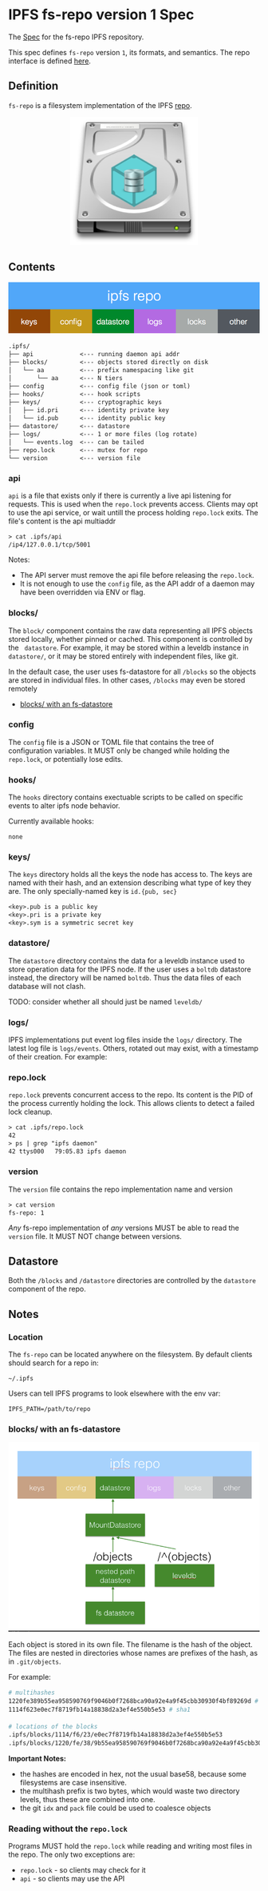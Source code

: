 # IPFS fs-repo version 1 Spec

The [Spec](../../) for the fs-repo IPFS repository.

This spec defines `fs-repo` version `1`, its formats, and semantics.
The repo interface is defined [here](../).

## Definition

`fs-repo` is a filesystem implementation of the IPFS [repo](../).

<center>
<img src="fs-repo.png?" width="256" />
</center>


## Contents

![](../ipfs-repo-contents.png?)

```
.ipfs/
├── api             <--- running daemon api addr
├── blocks/         <--- objects stored directly on disk
│   └── aa          <--- prefix namespacing like git
│       └── aa      <--- N tiers
├── config          <--- config file (json or toml)
├── hooks/          <--- hook scripts
├── keys/           <--- cryptographic keys
│   ├── id.pri      <--- identity private key
│   └── id.pub      <--- identity public key
├── datastore/      <--- datastore
├── logs/           <--- 1 or more files (log rotate)
│   └── events.log  <--- can be tailed
├── repo.lock       <--- mutex for repo
└── version         <--- version file
```

### api

`api` is a file that exists only if there is currently a live api listening
for requests. This is used when the `repo.lock` prevents access. Clients may
opt to use the api service, or wait untill the process holding `repo.lock`
exits. The file's content is the api multiaddr

```
> cat .ipfs/api
/ip4/127.0.0.1/tcp/5001
```

Notes:
- The API server must remove the api file before releasing the `repo.lock`.
- It is not enough to use the `config` file, as the API addr of a daemon may
  have been overridden via ENV or flag.

### blocks/

The `block/` component contains the raw data representing all IPFS objects
stored locally, whether pinned or cached. This component is controlled by the `
datastore`. For example, it may be stored within a leveldb instance in `
datastore/`, or it may be stored entirely with independent files, like git.

In the default case, the user uses fs-datastore for all `/blocks` so the
objects are stored in individual files. In other cases, `/blocks` may even be
stored remotely

- [blocks/ with an fs-datastore](#blocks-with-an-fs-datastore)

### config

The `config` file is a JSON or TOML file that contains the tree of
configuration variables. It MUST only be changed while holding the
`repo.lock`, or potentially lose edits.

### hooks/

The `hooks` directory contains exectuable scripts to be called on specific
events to alter ipfs node behavior.

Currently available hooks:

```
none
```

### keys/


The `keys` directory holds all the keys the node has access to. The keys
are named with their hash, and an extension describing what type of key
they are. The only specially-named key is `id.{pub, sec}`

```
<key>.pub is a public key
<key>.pri is a private key
<key>.sym is a symmetric secret key
```

### datastore/

The `datastore` directory contains the data for a leveldb instance used to
store operation data for the IPFS node. If the user uses a `boltdb` datastore
instead, the directory will be named `boltdb`. Thus the data files of each
database will not clash.

TODO: consider whether all should just be named `leveldb/`

### logs/

IPFS implementations put event log files inside the `logs/` directory. The
latest log file is `logs/events`. Others, rotated out may exist, with a
timestamp of their creation. For example:



### repo.lock

`repo.lock` prevents concurrent access to the repo. Its content is the PID
of the process currently holding the lock. This allows clients to detect
a failed lock cleanup.

```
> cat .ipfs/repo.lock
42
> ps | grep "ipfs daemon"
42 ttys000   79:05.83 ipfs daemon
```

### version

The `version` file contains the repo implementation name and version

```
> cat version
fs-repo: 1
```

_Any_ fs-repo implementation of _any_ versions MUST be able to read the
`version` file. It MUST NOT change between versions.

## Datastore

Both the `/blocks` and `/datastore` directories are controlled by the
`datastore` component of the repo.

## Notes

### Location

The `fs-repo` can be located anywhere on the filesystem. By default
clients should search for a repo in:

```
~/.ipfs
```

Users can tell IPFS programs to look elsewhere with the env var:

```
IPFS_PATH=/path/to/repo
```

### blocks/ with an fs-datastore

![](fs-datastore.png)

Each object is stored in its own file. The filename is the hash of the object.
The files are nested in directories whose names are prefixes of the hash, as
in `.git/objects`.

For example:
```sh
# multihashes
1220fe389b55ea958590769f9046b0f7268bca90a92e4a9f45cbb30930f4bf89269d # sha2
1114f623e0ec7f8719fb14a18838d2a3ef4e550b5e53 # sha1

# locations of the blocks
.ipfs/blocks/1114/f6/23/e0ec7f8719fb14a18838d2a3ef4e550b5e53
.ipfs/blocks/1220/fe/38/9b55ea958590769f9046b0f7268bca90a92e4a9f45cbb30930f4bf89269d
```

**Important Notes:**
- the hashes are encoded in hex, not the usual base58, because some
  filesystems are case insensitive.
- the multihash prefix is two bytes, which would waste two directory levels,
  thus these are combined into one.
- the git `idx` and `pack` file could be used to coalesce objects


### Reading without the `repo.lock`

Programs MUST hold the `repo.lock` while reading and writing most files in the
repo. The only two exceptions are:

- `repo.lock` - so clients may check for it
- `api` - so clients may use the API
